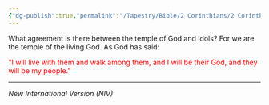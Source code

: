 ```yaml
---
{"dg-publish":true,"permalink":"/Tapestry/Bible/2 Corinthians/2 Corinthians 6_16/","title":"2 Corinthians 6:16","hide":true,"tags":["bible-verse","bible-verse"],"dgHomeLink":true,"dgShowLocalGraph":true,"dgEnableSearch":true}
---
```


What agreement is there between the temple of God and idols? For we are the temple of the living God. As God has said:

<font color="#ff0000">"I will live with them</font>
<font color="#ff0000"> and walk among them,</font>
<font color="#ff0000">and I will be their God,</font>
<font color="#ff0000">and they will be my people.”</font>

---
*New International Version (NIV)*